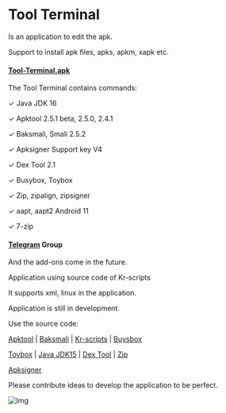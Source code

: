 # Tool Terminal

Is an application to edit the apk.

Support to install apk files, apks, apkm, xapk etc.

#### [Tool-Terminal.apk](https://github.com/kakathic/Tool-Tool/releases/download/1.2/Tool-Tool.apk)

The Tool Terminal contains commands:

✓ Java JDK 16

✓ Apktool 2.5.1 beta, 2.5.0, 2.4.1

✓ Baksmali, Smali 2.5.2

✓ Apksigner Support key V4

✓ Dex Tool 2.1

✓ Busybox, Toybox

✓ Zip, zipalign, zipsigner

✓ aapt, aapt2 Android 11

✓ 7-zip 

#### [Telegram](https://t.me/Tool_Terminal) Group

And the add-ons come in the future.

Application using source code of Kr-scripts

It supports xml, linux in the application.

Application is still in development.


Use the source code:

[Apktool](https://github.com/iBotPeaches/Apktool) | [Baksmali](https://github.com/JesusFreke/smali) | [Kr-scripts](https://github.com/helloklf/kr-scripts) | [Buysbox](https://github.com/Magisk-Modules-Repo/busybox-ndk)

[Toybox](http://landley.net/toybox/bin) | [Java JDK15](https://github.com/AdoptOpenJDK/openjdk15-binaries) | [Dex Tool](https://github.com/pxb1988/dex2jar) | [Zip](https://github.com/Magisk-Modules-Repo/zipsigner)

[Apksigner](https://github.com/fornwall/apksigner)



Please contribute ideas to develop the application to be perfect.

![Img](https://github.com/kakathic/Tool-Tool/releases/download/Img/IMG.jpg)
